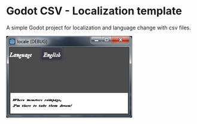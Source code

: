 # Godot CSV - Localization template
A simple Godot project for localization and language change with csv files.

![Sample Screenshot](https://github.com/Bunkai9448/Godot-CSV---Localization-template/blob/main/Sample.png)
